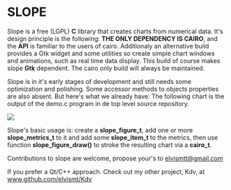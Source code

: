 SLOPE
=====

Slope is a free (LGPL) **C** library that creates charts from numerical data. It's
design principle is the following: **THE ONLY DEPENDENCY IS CAIRO**, and the **API**
is familiar to the users of cairo. Additionaly an alternative build provides a Gtk
widget and some utilities so create simple chart windows and animations, such as real
time data display. This build of course makes slope **Gtk** dependent. The cairo only
build will always be maintained.

Slope is in it's early stages of development and still needs some optimization
and polishing. Some accessor methods to objects properties are also absent. But here's
what we already have: The following chart is the output of the demo.c program in de
top level source repository.

![](https://github.com/exocode/slope/blob/master/figure.png)

Slope's basic usage is: create a **slope_figure_t**, add one or more **slope_metrics_t**
to it and add some **slope_item_t** to the metrics, then use function **slope_figure_draw()**
to stroke the resulting chart via a **cairo_t**.

Contributions to slope are welcome, propose your's to elvismtt@gmail.com

If you prefer a Qt/C++ approach. Check out my other project, Kdv, at www.github.com/elvismt/Kdv
